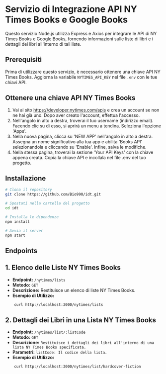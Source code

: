 # Servizio di Integrazione API NY Times Books e Google Books

Questo servizio Node.js utilizza Express e Axios per integrare le API di NY Times Books e Google Books, fornendo informazioni sulle liste di libri e i dettagli dei libri all'interno di tali liste.

## Prerequisiti

Prima di utilizzare questo servizio, è necessario ottenere una chiave API NY Times Books. 
Aggiorna la variabile `NYTIMES_API_KEY` nel file `.env` con le tue chiavi API.

## Ottenere una chiave API NY Times Books

1. Vai al sito https://developer.nytimes.com/apis e crea un account se non ne hai già uno. Dopo aver creato l'account, effettua l'accesso.
2. Nell'angolo in alto a destra, troverai il tuo username (indirizzo email). Facendo clic su di esso, si aprirà un menu a tendina. Seleziona l'opzione 'Apps'.
3. Nella nuova pagina, clicca su 'NEW APP' nell'angolo in alto a destra. Assegna un nome significativo alla tua app e abilita 'Books API' selezionandola e cliccando su 'Enable'. Infine, salva le modifiche.
4. Nella stessa pagina, troverai la sezione 'Your API Keys' con la chiave appena creata. Copia la chiave API e incollala nel file .env del tuo progetto.

## Installazione

```bash
# Clona il repository
git clone https://github.com/Bio990/idt.git

# Spostati nella cartella del progetto
cd idt

# Installa le dipendenze
npm install

# Avvia il server
npm start
```

## Endpoints

## 1. Elenco delle Liste NY Times Books
- **Endpoint:** `/nytimes/lists`
- **Metodo:** `GET`
- **Descrizione:** Restituisce un elenco di liste NY Times Books.
- **Esempio di Utilizzo:**
```bash
    curl http://localhost:3000/nytimes/lists
```

## 2. Dettagli dei Libri in una Lista NY Times Books
- **Endpoint:** `/nytimes/list/:listCode`
- **Metodo:** `GET`
- **Descrizione:** `Restituisce i dettagli dei libri all'interno di una lista NY Times Books specificata.`
- **Parametri:** `listCode: Il codice della lista.`
- **Esempio di Utilizzo:**
```bash
    curl http://localhost:3000/nytimes/list/hardcover-fiction
```
